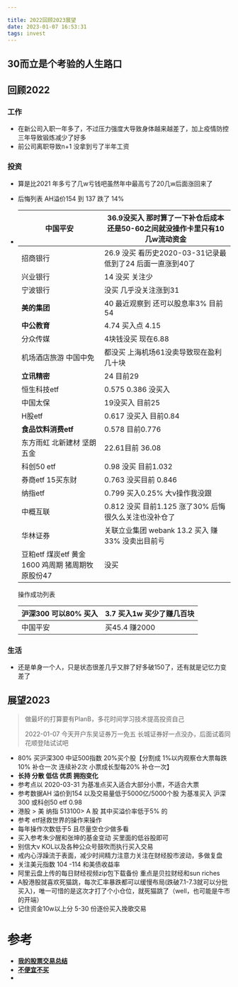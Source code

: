 ```yaml
---

title: 2022回顾2023展望
date: 2023-01-07 16:53:31
tags: invest
---
```

30而立是个考验的人生路口
---
##  回顾2022
### 工作
* 在新公司入职一年多了，不过压力强度大导致身体越来越差了，加上疫情防控三年导致锻炼减少了好多
* 前公司离职导致n+1 没拿到亏了半年工资
### 投资
* 算是比2021 年多亏了几w亏钱吧虽然年中最高亏了20几w后面涨回来了
* 后悔列表 AH溢价154 到 137 跌了 14% 
* | 中国平安                                         | 36.9没买入 那时算了一下补仓后成本还是50-60之间就没操作卡里只有10几w流动资金 |
  |----------------------------------------------| ------------------------------------------------------------ |
  | 招商银行                                         | 26.9 没买 看历史2020-03-31记录最低到了24 后面一直涨到40了      |
  | 兴业银行                                         | 14 没买 关注少                                    |
  | 宁波银行                                         | 没买 几乎没关注涨到31                                 |
  | **美的集团**                                     | 40 最近观察到 还可以股息率3% 目前 54                      |
  | **中公教育**                                     | 4.74  买入点 4.15                               |
  | 分众传媒                                         | 4块钱没买 现在6.88                                 |
  | 机场酒店旅游 中国中免                            | 都没买 上海机场61没卖导致现在盈利几十块                        |
  | **立讯精密**                                     | 24 目前29                                      |
  | 恒生科技etf                                      | 0.575  0.386 没买入                             |
  | 中国太保                                         | 19没买入 目前25                                   |
  | H股etf                                           | 0.617 没买入 目前0.84                             |
  | **食品饮料消费etf**                              | 0.578 目前0.776                                |
  | 东方雨虹 北新建材 坚朗五金                       | 22.61目前 36.08                                |
  | 科创50 etf                                       | 0.98 没买 目前1.032                              |
  | 券商etf 15买东财                                 | 0.763 没买目前 0.846                             |
  | 纳指etf                                          | 0.799 买入0.25% 大v操作我没跟                        |
  | 中概互联                                         | 0.812 没买 目前1.125 涨了30%    后悔很久么关注也没补仓了       |
  | 华林证券                                         | 关联立业集团 webank 13.2 买入 赚33% 没卖出目前亏            |
  | 豆粕etf 煤炭etf 黄金1600 鸡周期 猪周期牧原股份47 | 没买                                           |

  操作成功列表

  | 沪深300 可以80% 买入 | 3.7 买入1w 买少了赚几百块 |
  | -------------------- | ------------------------- |
  | 中国平安             | 买45.4 赚2000             |

  

### 生活
* 还是单身一个人，只是状态很差几乎又胖了好多破150了，还有就是记忆力变差了

##  展望2023

> 做最坏的打算要有PlanB，多花时间学习技术提高投资自己
>
> 2022-01-07 今天开户东吴证券万一免五 长城证券好一点没办，后面试着同花顺登陆试试吧

* 80% 买沪深300 中证500指数 20%买个股【分割成 1%以内观察仓大票每跌10% 补仓一次 连续补2次 小票成长型每20% 补仓一次】
* **长持 分散 低估 优质 拥抱变化**
* 参考点以 2020-03-31 为基准点买入适合大部分小票，不适合大票
* 参考数据AH 溢价到154 以及交易量低于5000亿/5000个股 为基准买入 沪深300 或科创50 etf  0.98
* 港股 > 美 纳指 513100> A 股 其中买溢价率低于5% 的
* 参考 etf拯救世界的操作来操作
* 每年操作次数低于5 且尽量空仓少做多看
* 买入参考朱少醒和张坤的基金变动 买里面的低谷股即可
* 别信大v KOL以及各种公众号鼓吹而执行买入交易
* 戒内心浮躁流于表面，减少时间精力注意力关注在财经股市波动，多做复盘
* 关注美元指数 104 -114 和美债收益率
* 阿里云盘上传的每日财经视频zip包下载备份 重点是贝拉财经和sun riches
* A股港股就喜欢死猫跳，每次汇率暴跌都可以缓慢布局(跌破7.1-7.3就可以分批买入)，唯一可惜的是这次才打了个小仓位，就死猫跳了（well，也可能是牛市的开端）
* 记住资金10w以上分 5-30 份逐份买入挽歌交易
# 参考
* [**我的股票交易总结**](http://blog.devtang.com/2020/12/18/2020-stock-trade-summary/)
* [**不便宜不买**](http://blog.devtang.com/2022/03/27/invest-summary-2022/)
* 